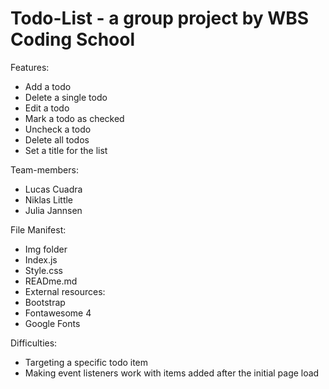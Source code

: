 # Todo-List - a group project by WBS Coding School

Features:
- Add a todo
- Delete a single todo
- Edit a todo
- Mark a todo as checked
- Uncheck a todo
- Delete all todos
- Set a title for the list

Team-members:
- Lucas Cuadra
- Niklas Little
- Julia Jannsen

File Manifest:
- Img folder
- Index.js
- Style.css
- READme.md
- External resources:
- Bootstrap
- Fontawesome 4
- Google Fonts

Difficulties:
- Targeting a specific todo item
- Making event listeners work with items added after the initial page load
